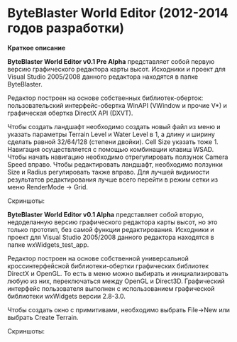 # ByteBlaster World Editor (2012-2014 годов разработки)

**Краткое описание**

**ByteBlaster World Editor v0.1 Pre Alpha** представляет собой первую версию графического редактора карты высот.
Исходники и проект для Visual Studio 2005/2008 данного редактора находятся в папке ByteBlaster.

Редактор построен на основе собственных библиотек-оберток: пользовательский интерфейс-обертка WinAPI 
(VWindow и прочие V*) и графическая обертка DirectX API (DXVT).

Чтобы создать ландшафт необходимо создать новый файл из меню и указать параметры Terrain Level и Water Level в 1,
а длину и ширину сделать равной 32/64/128 (степени двойки). Cell Size указать тоже 1. Навигация осуществляется 
с помощью комбинации клавиш WSAD. Чтобы начать навигацию необходимо отрегулировать ползунок Camera Speed вправо.
Чтобы редактировать ландшафт, необходимо ползунки Size и Radius регулировать также вправо. Для лучшей видимости
результатов редактирования лучше всего перейти в режим сетки из меню RenderMode -> Grid. 

Скриншоты:

**ByteBlaster World Editor v0.1 Alpha** представляет собой вторую, недоделанную версию графического редактора
карты высот, но это только прототип, без самой функции редактирования.
Исходники и проект для Visual Studio 2005/2008 данного редактора находятся в папке wxWidgets_test_app.

Редактор построен на основе собственной универсальной кроссинтерфейсной библиотеки-обертки графических 
библиотек DirectX и OpenGL. То есть в меню можно выбирать и инициализировать любую из них, переключаться
между OpenGL и Direct3D.
Графический интерфейс пользователя выполнен с использованием графической библиотеки wxWidgets версии 2.8-3.0.

Чтобы создать окно с примитивами, необходимо выбрать File->New или выбрать Create Terrain.

Скриншоты:
